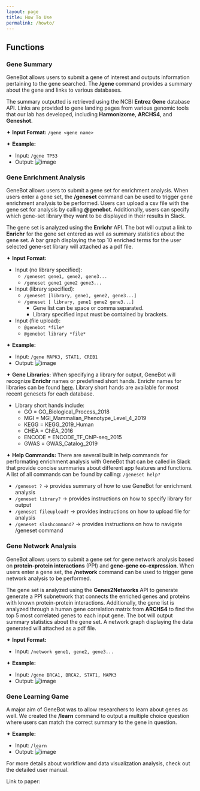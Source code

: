 ```yaml
---
layout: page
title: How To Use
permalink: /howto/
---
```


## Functions

### Gene Summary 
GeneBot allows users to submit a gene of interest and outputs information pertaining to the gene searched. The **/gene** command provides a summary about the gene and links to various databases. 

The summary outputted is retrieved using the NCBI **Entrez Gene** database API. Links are provided to gene landing pages from various genomic tools that our lab has developed, including **Harmonizome**, **ARCHS4**, and **Geneshot**. 

✦ **Input Format:** `/gene <gene name>`

✦ **Example:** 
- Input: `/gene TP53`
- Output: 
![image](assets/images/summary_output.png)

### Gene Enrichment Analysis
GeneBot allows users to submit a gene set for enrichment analysis. When users enter a gene set, the **/geneset** command can be used to trigger gene enrichment analysis to be performed. Users can upload a csv file with the gene set for analysis by calling **@genebot**. Additionally, users can specify which gene-set library they want to be displayed in their results in Slack.

The gene set is analyzed using the **Enrichr** API. The bot will output a link to **Enrichr** for the gene set entered as well as summary statistics about the gene set. A bar graph displaying the top 10 enriched terms for the user selected gene-set library will attached as a pdf file. 

✦ **Input Format:** 
- Input (no library specified): 
    - `/geneset gene1, gene2, gene3... ` 
    - `/geneset gene1 gene2 gene3... `
- Input (library specified): 
    - `/geneset [library, gene1, gene2, gene3...] ` 
    - `/geneset [ library, gene1 gene2 gene3...] `
        - Gene list can be space or comma separated.
        - Library specified input must be contained by brackets.
- Input (file upload): 
    - `@genebot *file*` 
    - `@genebot library *file*` 

✦ **Example:** 
- Input: `/gene MAPK3, STAT1, CREB1`
- Output: 
![image](assets/images/enrichment_output.png)

✦ **Gene Libraries:**
When specifying a library for output, GeneBot will recognize **Enrichr** names or predefined short hands. Enrichr names for libraries can be found [here](https://amp.pharm.mssm.edu/Enrichr/#stats). Library short hands are available for most recent genesets for each database.
- Library short hands include:
    - GO = GO_Biological_Process_2018
    - MGI = MGI_Mammalian_Phenotype_Level_4_2019
    - KEGG = KEGG_2019_Human
    - CHEA = ChEA_2016
    - ENCODE = ENCODE_TF_ChIP-seq_2015
    - GWAS = GWAS_Catalog_2019

✦ **Help Commands:**
There are several built in help commands for performating enrichment analysis with GeneBot that can be called in Slack that provide concise summaries about different app features and functions. A list of all commands can be found by calling: `/geneset help?`

- `/geneset ?` → provides summary of how to use GeneBot for enrichment analysis  
- `/geneset library?` → provides instructions on how to specify library for output
- `/geneset fileupload?` → provides instructions on how to upload file for analysis
- `/geneset slashcommand?` → provides instructions on how to navigate /geneset command

### Gene Network Analysis
GeneBot allows users to submit a gene set for gene network analysis based on **protein-protein interactions** (PPI) and **gene-gene co-expression**. When users enter a gene set, the **/network** command can be used to trigger gene network analysis to be performed. 

The gene set is analyzed using the **Genes2Networks** API to generate generate a PPI subnetwork that connects the enriched genes and proteins with known protein-protein interactions. Additionally, the gene list is analyzed through a human gene correlation matrix from **ARCHS4** to find the top 5 most correlated genes to each input gene. The bot will output summary statistics about the gene set. A network graph displaying the data generated will attached as a pdf file. 

✦ **Input Format:** 
- Input: `/network gene1, gene2, gene3... ` 

✦ **Example:** 
- Input: `/gene BRCA1, BRCA2, STAT1, MAPK3`
- Output: 
![image](assets/images/network_output.png)

### Gene Learning Game
A major aim of GeneBot was to allow researchers to learn about genes as well. We created the **/learn** command to output a multiple choice question where users can match the correct summary to the gene in question. 

✦ **Example:** 
- Input: `/learn `
- Output: 
![image](assets/images/quiz_output.png)

For more details about workflow and data visualization analysis, check out the detailed user manual. 

Link to paper: 
